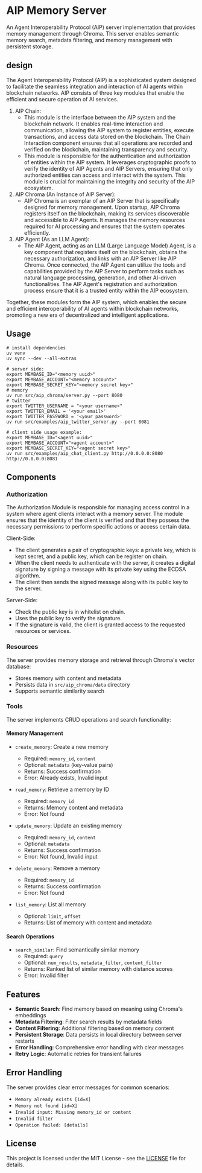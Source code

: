 # AIP Memory Server

An Agent Interoperability Protocol (AIP) server implementation that provides memory management through Chroma. This server enables semantic memory search, metadata filtering, and memory management with persistent storage.

## design

The Agent Interoperability Protocol (AIP) is a sophisticated system designed to facilitate the seamless integration and interaction of AI agents within blockchain networks. AIP consists of three key modules that enable the efficient and secure operation of AI services.

1. AIP Chain:
   - This module is the interface between the AIP system and the blockchain network. It enables real-time interaction and communication, allowing the AIP system to register entities, execute transactions, and access data stored on the blockchain. The Chain Interaction component ensures that all operations are recorded and verified on the blockchain, maintaining transparency and security.
   - This module is responsible for the authentication and authorization of entities within the AIP system. It leverages cryptographic proofs to verify the identity of AIP Agents and AIP Servers, ensuring that only authorized entities can access and interact with the system. This module is crucial for maintaining the integrity and security of the AIP ecosystem.
2. AIP Chroma (An Instance of AIP Server):
   - AIP Chroma is an exemplar of an AIP Server that is specifically designed for memory management. Upon startup, AIP Chroma registers itself on the blockchain, making its services discoverable and accessible to AIP Agents. It manages the memory resources required for AI processing and ensures that the system operates efficiently.
3. AIP Agent (As an LLM Agent):
   - The AIP Agent, acting as an LLM (Large Language Model) Agent, is a key component that registers itself on the blockchain, obtains the necessary authorization, and links with an AIP Server like AIP Chroma. Once connected, the AIP Agent can utilize the tools and capabilities provided by the AIP Server to perform tasks such as natural language processing, generation, and other AI-driven functionalities. The AIP Agent's registration and authorization process ensure that it is a trusted entity within the AIP ecosystem.

Together, these modules form the AIP system, which enables the secure and efficient interoperability of AI agents within blockchain networks, promoting a new era of decentralized and intelligent applications.

## Usage

```shell
# install dependencies
uv venv
uv sync --dev --all-extras

# server side:
export MEMBASE_ID="<memory uuid>"
export MEMBASE_ACCOUNT="<memory account>"
export MEMBASE_SECRET_KEY="<memory secret key>"
# memory
uv run src/aip_chroma/server.py --port 8080
# twitter
export TWITTER_USERNAME = "<your username>"
export TWITTER_EMAIL = '<your email>'
export TWITTER_PASSWORD = '<your password>'
uv run src/examples/aip_twitter_server.py --port 8081

# client side usage example:
export MEMBASE_ID="<agent uuid>"
export MEMBASE_ACCOUNT="<agent account>"
export MEMBASE_SECRET_KEY="<agent secret key>"
uv run src/examples/aip_chat_client.py http://0.0.0.0:8080 http://0.0.0.0:8081
```

## Components

### Authorization

The Authorization Module is responsible for managing access control in a system where agent clients interact with a memory server. The module ensures that the identity of the client is verified and that they possess the necessary permissions to perform specific actions or access certain data.

Client-Side:

- The client generates a pair of cryptographic keys: a private key, which is kept secret, and a public key, which can be register on chain.
- When the client needs to authenticate with the server, it creates a digital signature by signing a message with its private key using the ECDSA algorithm.
- The client then sends the signed message along with its public key to the server.

Server-Side:

- Check the public key is in whitelist on chain.
- Uses the public key to verify the signature.
- If the signature is valid, the client is granted access to the requested resources or services.

### Resources

The server provides memory storage and retrieval through Chroma's vector database:

- Stores memory with content and metadata
- Persists data in `src/aip_chroma/data` directory
- Supports semantic similarity search

### Tools

The server implements CRUD operations and search functionality:

#### Memory Management

- `create_memory`: Create a new memory

  - Required: `memory_id`, `content`
  - Optional: `metadata` (key-value pairs)
  - Returns: Success confirmation
  - Error: Already exists, Invalid input

- `read_memory`: Retrieve a memory by ID

  - Required: `memory_id`
  - Returns: Memory content and metadata
  - Error: Not found

- `update_memory`: Update an existing memory

  - Required: `memory_id`, `content`
  - Optional: `metadata`
  - Returns: Success confirmation
  - Error: Not found, Invalid input

- `delete_memory`: Remove a memory

  - Required: `memory_id`
  - Returns: Success confirmation
  - Error: Not found

- `list_memory`: List all memory
  - Optional: `limit`, `offset`
  - Returns: List of memory with content and metadata

#### Search Operations

- `search_similar`: Find semantically similar memory
  - Required: `query`
  - Optional: `num_results`, `metadata_filter`, `content_filter`
  - Returns: Ranked list of similar memory with distance scores
  - Error: Invalid filter

## Features

- **Semantic Search**: Find memory based on meaning using Chroma's embeddings
- **Metadata Filtering**: Filter search results by metadata fields
- **Content Filtering**: Additional filtering based on memory content
- **Persistent Storage**: Data persists in local directory between server restarts
- **Error Handling**: Comprehensive error handling with clear messages
- **Retry Logic**: Automatic retries for transient failures

## Error Handling

The server provides clear error messages for common scenarios:

- `Memory already exists [id=X]`
- `Memory not found [id=X]`
- `Invalid input: Missing memory_id or content`
- `Invalid filter`
- `Operation failed: [details]`

## License

This project is licensed under the MIT License - see the [LICENSE](LICENSE) file for details.
